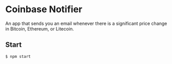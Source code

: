 # Coinbase Notifier

An app that sends you an email whenever there is a significant price change in Bitcoin, Ethereum, or Litecoin.

## Start
```shell
$ npm start
```
